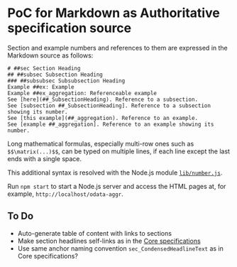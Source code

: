 # PoC for Markdown as Authoritative specification source

Section and example numbers and references to them are expressed in the Markdown source as follows:
```
# ##sec Section Heading
## ##subsec Subsection Heading
### ##subsubsec Subsubsection Heading
Example ##ex: Example
Example ##ex_aggregation: Referenceable example
See [here](##_SubsectionHeading). Reference to a subsection.
See [subsection ##_SubsectionHeading]. Reference to a subsection showing its number.
See [this example](##_aggregation). Reference to an example.
See [example ##_aggregation]. Reference to an example showing its number.
```

Long mathematical formulas, especially multi-row ones such as `$$\matrix(...)$$`, can be typed on multiple lines, if each line except the last ends with a single space.

This additional syntax is resolved with the Node.js module [`lib/number.js`](lib/number.js).

Run `npm start` to start a Node.js server and access the HTML pages at, for example, `http://localhost/odata-aggr`.

## To Do

- Auto-generate table of content with links to sections
- Make section headlines self-links as in the [Core specifications](https://docs.oasis-open.org/odata/odata/v4.01/odata-v4.01-part1-protocol.html#sec_ServiceModel)
- Use same anchor naming convention `sec_CondensedHeadlineText` as in Core specifications?
